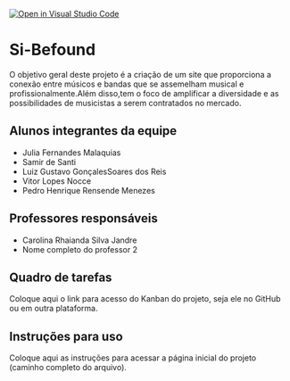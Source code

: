 [![Open in Visual Studio Code](https://classroom.github.com/assets/open-in-vscode-c66648af7eb3fe8bc4f294546bfd86ef473780cde1dea487d3c4ff354943c9ae.svg)](https://classroom.github.com/online_ide?assignment_repo_id=10519961&assignment_repo_type=AssignmentRepo)
# Si-Befound
O objetivo geral deste projeto é a criação de um site que proporciona a conexão entre músicos e 
bandas que se assemelham musical e profissionalmente.Além disso,tem o foco de amplificar a 
diversidade e as possibilidades de musicistas a serem contratados no mercado.

## Alunos integrantes da equipe

* Julia Fernandes Malaquias
* Samir de Santi
* Luiz Gustavo GonçalesSoares dos Reis
* Vitor Lopes Nocce 
* Pedro Henrique Rensende Menezes

## Professores responsáveis

* Carolina Rhaianda Silva Jandre
* Nome completo do professor 2

## Quadro de tarefas
Coloque aqui o link para acesso do Kanban do projeto, seja ele no GitHub ou em outra plataforma.

## Instruções para uso
Coloque aqui as instruções para acessar a página inicial do projeto (caminho completo do arquivo).
